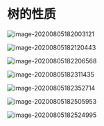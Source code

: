 # 树的性质

![image-20200805182003121](https://cdn.jsdelivr.net/gh/KimYangOfCat/MyPicStorage/2021-CSPostgraduate-408/20200810013150.jpg)

![image-20200805182120443](https://cdn.jsdelivr.net/gh/KimYangOfCat/MyPicStorage/2021-CSPostgraduate-408/20200810013201.jpg)

![image-20200805182206568](https://cdn.jsdelivr.net/gh/KimYangOfCat/MyPicStorage/2021-CSPostgraduate-408/20200810013212.jpg)

![image-20200805182311435](https://cdn.jsdelivr.net/gh/KimYangOfCat/MyPicStorage/2021-CSPostgraduate-408/20200810013216.jpg)

![image-20200805182352714](https://cdn.jsdelivr.net/gh/KimYangOfCat/MyPicStorage/2021-CSPostgraduate-408/20200810013221.jpg)

![image-20200805182505953](https://cdn.jsdelivr.net/gh/KimYangOfCat/MyPicStorage/2021-CSPostgraduate-408/20200810013225.jpg)

![image-20200805182524995](https://cdn.jsdelivr.net/gh/KimYangOfCat/MyPicStorage/2021-CSPostgraduate-408/20200810013230.jpg)
<!-- 评论模块，不可删除 -->
<Vssue  />